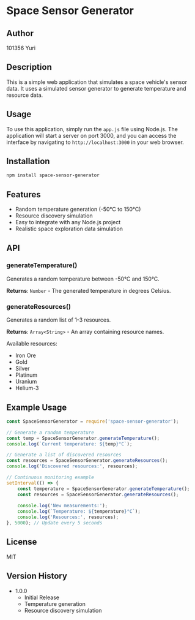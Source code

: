 # Space Sensor Generator

## Author
101356 Yuri 

## Description
This is a simple web application that simulates a space vehicle's sensor data. It uses a simulated sensor generator to generate temperature and resource data.

## Usage
To use this application, simply run the `app.js` file using Node.js. The application will start a server on port 3000, and you can access the interface by navigating to `http://localhost:3000` in your web browser.

## Installation

```bash
npm install space-sensor-generator
```

## Features

- Random temperature generation (-50°C to 150°C)
- Resource discovery simulation
- Easy to integrate with any Node.js project
- Realistic space exploration data simulation

## API

### generateTemperature()
Generates a random temperature between -50°C and 150°C.

**Returns**: `Number` - The generated temperature in degrees Celsius.

### generateResources()
Generates a random list of 1-3 resources.

**Returns**: `Array<String>` - An array containing resource names.

Available resources:
- Iron Ore
- Gold
- Silver
- Platinum
- Uranium
- Helium-3

## Example Usage

```javascript
const SpaceSensorGenerator = require('space-sensor-generator');

// Generate a random temperature
const temp = SpaceSensorGenerator.generateTemperature();
console.log(`Current temperature: ${temp}°C`);

// Generate a list of discovered resources
const resources = SpaceSensorGenerator.generateResources();
console.log('Discovered resources:', resources);

// Continuous monitoring example
setInterval(() => {
    const temperature = SpaceSensorGenerator.generateTemperature();
    const resources = SpaceSensorGenerator.generateResources();
    
    console.log('New measurements:');
    console.log(`Temperature: ${temperature}°C`);
    console.log('Resources:', resources);
}, 5000); // Update every 5 seconds
```

## License

MIT

## Version History

- 1.0.0
    - Initial Release
    - Temperature generation
    - Resource discovery simulation


